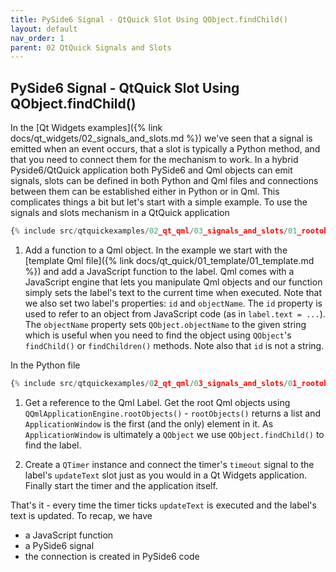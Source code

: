 ```yaml
---
title: PySide6 Signal - QtQuick Slot Using QObject.findChild()
layout: default
nav_order: 1
parent: 02 QtQuick Signals and Slots
---
```


## PySide6 Signal - QtQuick Slot Using QObject.findChild()

In the [Qt Widgets examples]({% link docs/qt_widgets/02_signals_and_slots.md %}) we've seen that a signal is emitted when an event occurs, that a slot is typically a Python method, and that you need to connect them for the mechanism to work. In a hybrid Pyside6/QtQuick application both PySide6 and Qml objects can emit signals, slots can be defined in both Python and Qml files and connections between them can be established either in Python or in Qml. This complicates things a bit but let's start with a simple example. To use the signals and slots mechanism in a QtQuick application

```qml
{% include src/qtquickexamples/02_qt_qml/03_signals_and_slots/01_rootobject_findchild.qml %}
```

1. Add a function to a Qml object. In the example we start with the [template Qml file]({% link docs/qt_quick/01_template/01_template.md %}) and add a JavaScript function to the label. Qml comes with a JavaScript engine that lets you manipulate Qml objects and our function simply sets the label's text to the current time when executed. Note that we also set two label's properties: `id` and `objectName`. The `id` property is used to refer to an object from JavaScript code (as in `label.text = ...`). The `objectName` property sets `QObject.objectName` to the given string which is useful when you need to find the object using `QObject`'s `findChild()` or `findChildren()` methods. Note also that `id` is not a string.

In the Python file

```python
{% include src/qtquickexamples/02_qt_qml/03_signals_and_slots/01_rootobject_findchild.py %}
```

1. Get a reference to the Qml Label. Get the root Qml objects using `QQmlApplicationEngine.rootObjects()` - `rootObjects()` returns a list and `ApplicationWindow` is the first (and the only) element in it. As `ApplicationWindow` is ultimately a `QObject` we use `QObject.findChild()` to find the label.

2. Create a `QTimer` instance and connect the timer's `timeout` signal to the label's `updateText` slot just as you would in a Qt Widgets application. Finally start the timer and the application itself.

That's it - every time the timer ticks `updateText` is executed and the label's text is updated. To recap, we have

- a JavaScript function
- a PySide6 signal
- the connection is created in PySide6 code